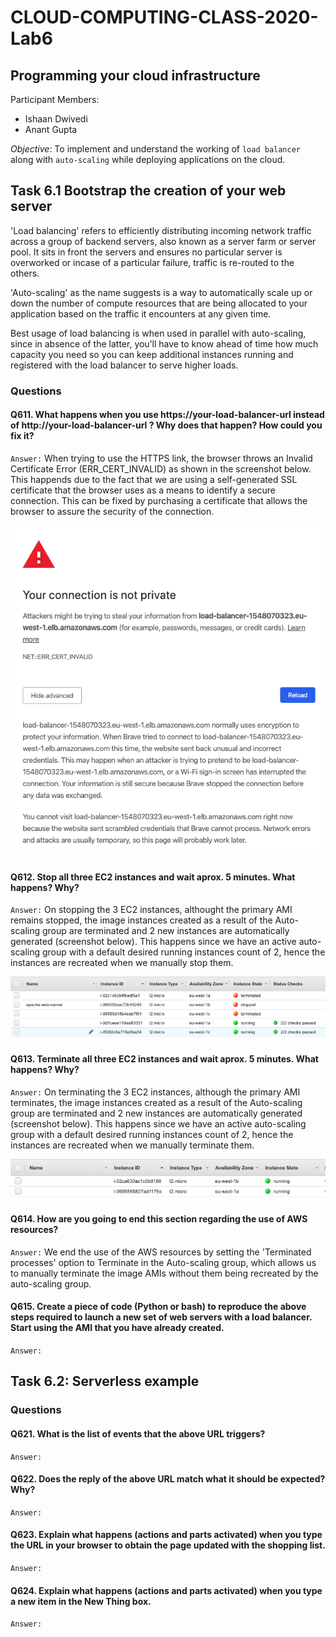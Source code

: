 # CLOUD-COMPUTING-CLASS-2020-Lab6
## Programming your cloud infrastructure

Participant Members:
* Ishaan Dwivedi
* Anant Gupta

*Objective*: To implement and understand the working of `load balancer` along with `auto-scaling` while deploying applications on the cloud.

## Task 6.1 Bootstrap the creation of your web server

'Load balancing' refers to efficiently distributing incoming network traffic across a group of backend servers, also known as a server farm or server pool. It sits in front the servers and ensures no particular server is overworked or incase of a particular failure, traffic is re-routed to the others.

'Auto-scaling' as the name suggests is a way to automatically scale up or down the number of compute resources that are being allocated to your application based on the traffic it encounters at any given time. 

Best usage of load balancing is when used in parallel with auto-scaling, since in absence of the latter, you’ll have to know ahead of time how much capacity you need so you can keep additional instances running and registered with the load balancer to serve higher loads. 


### Questions
#### Q611. What happens when you use https://your-load-balancer-url instead of http://your-load-balancer-url ? Why does that happen? How could you fix it?
`Answer:` When trying to use the HTTPS link, the browser throws an Invalid Certificate Error (ERR_CERT_INVALID) as shown in the screenshot below. This happends due to the fact that we are using a self-generated SSL certificate that the browser uses as a means to identify a secure connection. This can be fixed by purchasing a certificate that allows the browser to assure the security of the connection.

![Q611 screenshot](images/q611.png)

#### Q612. Stop all three EC2 instances and wait aprox. 5 minutes. What happens? Why?
`Answer:` On stopping the 3 EC2 instances, althought the primary AMI remains stopped, the image instances created as a result of the Auto-scaling group are terminated and 2 new instances are automatically generated (screenshot below). This happens since we have an active auto-scaling group with a default desired running instances count of 2, hence the instances are recreated when we manually stop them.

![Q612 screenshot](images/q612.png)


#### Q613. Terminate all three EC2 instances and wait aprox. 5 minutes. What happens? Why?
`Answer:` On terminating the 3 EC2 instances, although the primary AMI terminates, the image instances created as a result of the Auto-scaling group are terminated and 2 new instances are automatically generated (screenshot below). This happens since we have an active auto-scaling group with a default desired running instances count of 2, hence the instances are recreated when we manually terminate them.

![Q613 screenshot](images/q613b.png)

#### Q614. How are you going to end this section regarding the use of AWS resources?
`Answer:` We end the use of the AWS resources by setting the 'Terminated processes' option to Terminate in the Auto-scaling group, which allows us to manually terminate the image AMIs without them being recreated by the auto-scaling group.

#### Q615. Create a piece of code (Python or bash) to reproduce the above steps required to launch a new set of web servers with a load balancer. Start using the AMI that you have already created.
`Answer:`


## Task 6.2: Serverless example

### Questions
#### Q621. What is the list of events that the above URL triggers?
`Answer:`

#### Q622. Does the reply of the above URL match what it should be expected? Why?
`Answer:`

#### Q623. Explain what happens (actions and parts activated) when you type the URL in your browser to obtain the page updated with the shopping list.
`Answer:`

#### Q624. Explain what happens (actions and parts activated) when you type a new item in the New Thing box.
`Answer:`



